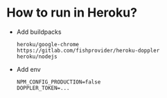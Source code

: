 # How to run in Heroku?
- Add buildpacks
  ```
  heroku/google-chrome
  https://gitlab.com/fishprovider/heroku-doppler
  heroku/nodejs
  ```

- Add env
  ```
  NPM_CONFIG_PRODUCTION=false
  DOPPLER_TOKEN=...
  ```
